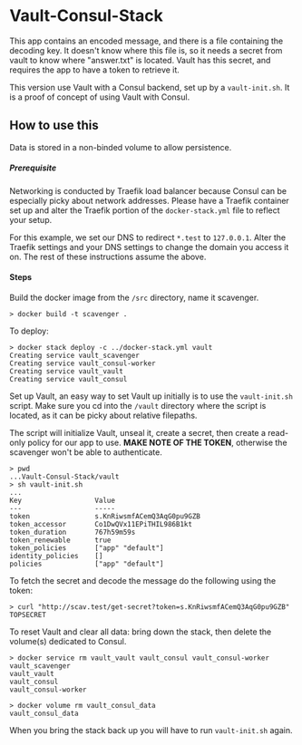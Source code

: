 # Vault-Consul-Stack

This app contains an encoded message, and there is a file containing the decoding key. It doesn't know where this file is, so it needs a secret from vault to know where "answer.txt" is located. Vault has this secret, and requires the app to have a token to retrieve it.

This version use Vault with a Consul backend, set up by a `vault-init.sh`. It is a proof of concept of using Vault with Consul.

## How to use this

Data is stored in a non-binded volume to allow persistence.

##### Prerequisite
Networking is conducted by Traefik load balancer because Consul can be especially picky about network addresses. Please have a Traefik container set up and alter the Traefik portion of the `docker-stack.yml` file to reflect your setup.

For this example, we set our DNS to redirect `*.test` to `127.0.0.1`. Alter the Traefik settings and your DNS settings to change the domain you access it on. The rest of these instructions assume the above.

#### Steps

Build the docker image from the `/src` directory, name it scavenger.
```
> docker build -t scavenger .
```

To deploy:
```
> docker stack deploy -c ../docker-stack.yml vault
Creating service vault_scavenger
Creating service vault_consul-worker
Creating service vault_vault
Creating service vault_consul
``` 
Set up Vault, an easy way to set Vault up initially is to use the `vault-init.sh` script. Make sure you cd into the `/vault` directory where the script is located, as it can be picky about relative filepaths. 

The script will initialize Vault, unseal it, create a secret, then create a read-only policy for our app to use. 
**MAKE NOTE OF THE TOKEN**, otherwise the scavenger won't be able to authenticate.
```
> pwd
...Vault-Consul-Stack/vault
> sh vault-init.sh
...
Key                  Value
---                  -----
token                s.KnRiwsmfACemQ3AqG0pu9GZB
token_accessor       Co1DwQVx11EPiTHIL986B1kt
token_duration       767h59m59s
token_renewable      true
token_policies       ["app" "default"]
identity_policies    []
policies             ["app" "default"]
```

To fetch the secret and decode the message do the following using the token:
```
> curl "http://scav.test/get-secret?token=s.KnRiwsmfACemQ3AqG0pu9GZB"
TOPSECRET
```

To reset Vault and clear all data: bring down the stack, then delete the volume(s) dedicated to Consul.
```
> docker service rm vault_vault vault_consul vault_consul-worker vault_scavenger
vault_vault
vault_consul
vault_consul-worker

> docker volume rm vault_consul_data 
vault_consul_data
```
When you bring the stack back up you will have to run `vault-init.sh` again.


